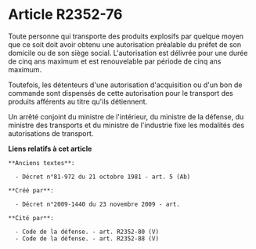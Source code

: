# Article R2352-76

Toute personne qui transporte des produits explosifs par quelque moyen que ce soit doit avoir obtenu une autorisation
préalable du préfet de son domicile ou de son siège social. L'autorisation est délivrée pour une durée de cinq ans maximum et
est renouvelable par période de cinq ans maximum.

Toutefois, les détenteurs d'une autorisation d'acquisition ou d'un bon de commande sont dispensés de cette autorisation pour
le transport des produits afférents au titre qu'ils détiennent.

Un arrêté conjoint du ministre de l'intérieur, du ministre de la défense, du ministre des transports et du ministre de
l'industrie fixe les modalités des autorisations de transport.

**Liens relatifs à cet article**

	**Anciens textes**:

	  - Décret n°81-972 du 21 octobre 1981 - art. 5 (Ab)

	**Créé par**:

	  - Décret n°2009-1440 du 23 novembre 2009 - art.

	**Cité par**:

	  - Code de la défense. - art. R2352-80 (V)
	  - Code de la défense. - art. R2352-88 (V)
